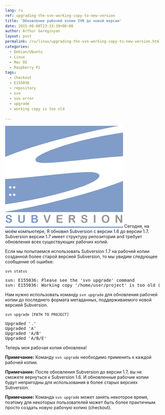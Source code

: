 ```yaml
---
lang: ru
ref: upgrading-the-svn-working-copy-to-new-version
title: 'Обновление рабочей копии SVN до новой версии'
date: 2015-08-08T23:33:39+00:00
author: Arthur Gareginyan
layout: post
permalink: /ru/linux/upgrading-the-svn-working-copy-to-new-version.html
categories:
  - Debian/Ubuntu
  - Linux
  - Mac OS
  - Raspberry Pi
tags:
  - checkout
  - E155036
  - repository
  - svn
  - svn error
  - upgrade
  - working copy is too old

---
```


![thumb](/images/SubVersion.png)
Сегодня, на моём компьютере, Я обновил Subversion с версии 1.6 до версии 1.7. Subversion версии 1.7 имеет структуру репозитория and требует обновления всех существующих рабочих копий.


Если мы попытаемся использовать Subversion 1.7 на рабочей копии созданной более старой версией Subversion, то мы увидим следующее сообщение об ошибке:

```
svn status
```

<pre>
svn: E155036: Please see the 'svn upgrade' command
svn: E155036: Working copy '/home/user/project' is too old (format 10, created by Subversion 1.6)
</pre>

Нам нужно использовать команду `svn upgrade` для обновления рабочей копии до последнего формата метаданных, поддерживаемого новой версией Subversion.

```
svn upgrade [PATH TO PROJECT]
```

<pre>
Upgraded '.'
Upgraded 'A'
Upgraded 'A/B'
Upgraded 'A/B/E'
</pre>

Теперь моя рабочая копия обновлена!

**Примечание:** Команду `svn upgrade` необходимо применить к каждой рабочей копии.

**Примечание:** После обновления Subversion до версии 1.7, вы не сможете вернуться к Subversion 1.6. И обновленные рабочие копии будут непригодны для использования в более старых версиях Subversion.

**Примечание:** Команда `svn upgrade` может занять некоторое время, поэтому для некоторых пользователей может быть более практичным просто создать новую рабочую копию (checkout).

